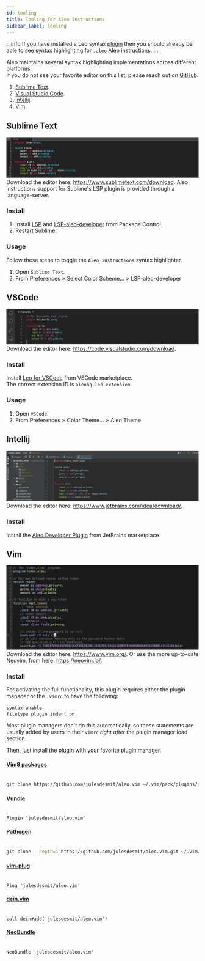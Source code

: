 ```yaml
---
id: tooling
title: Tooling for Aleo Instructions
sidebar_label: Tooling
---
```


:::info
If you have installed a Leo syntax [plugin](../leo/07_tooling.md) 
then you should already be able to see syntax highlighting for `.aleo` Aleo instructions.
:::

Aleo maintains several syntax highlighting implementations across different platforms.  
If you do not see your favorite editor on this list, please reach out on [GitHub](https://github.com/AleoHQ/welcome/issues/new).

1. [Sublime Text](#sublime-text).
2. [Visual Studio Code](#vscode).
3. [Intellij](#intellij).
4. [Vim](#vim).

## Sublime Text
![](./images/sublime.png)  
Download the editor here: https://www.sublimetext.com/download.
Aleo instructions support for Sublime's LSP plugin is provided through a language-server.
### Install

1. Install [LSP](https://packagecontrol.io/packages/LSP) and [LSP-aleo-developer](https://packagecontrol.io/packages/LSP-aleo-developer) from Package Control.
2. Restart Sublime.

### Usage

Follow these steps to toggle the `Aleo instructions` syntax highlighter.

1. Open `Sublime Text`.
2. From Preferences > Select Color Scheme... > LSP-aleo-developer

## VSCode
![](./images/vscode.png)
Download the editor here: https://code.visualstudio.com/download.

### Install

Install [Leo for VSCode](https://marketplace.visualstudio.com/items?itemName=aleohq.leo-extension) from VSCode marketplace.   
The correct extension ID is `aleohq.leo-extension`.

### Usage

1. Open `VSCode`.
2. From Preferences > Color Theme... > Aleo Theme

## Intellij

![](./images/intellij.png)
Download the editor here: https://www.jetbrains.com/idea/download/.

### Install

Install the [Aleo Developer Plugin](https://plugins.jetbrains.com/plugin/19890-aleo-developer) from JetBrains marketplace.   

## Vim

![](./images/vim.png)
Download the editor here: https://www.vim.org/.
Or use the more up-to-date Neovim, from here: https://neovim.io/.

### Install

For activating the full functionality, this plugin requires either the plugin
manager or the `.vimrc` to have the following:

```vim
syntax enable
filetype plugin indent on
```

Most plugin managers don't do this automatically, so these statements are
usually added by users in their `vimrc` _right after_ the plugin manager load
section.

Then, just install the plugin with your favorite plugin manager.

#### [Vim8 packages][vim8pack]


```sh

git clone https://github.com/julesdesmit/aleo.vim ~/.vim/pack/plugins/start/aleo.vim

```


#### [Vundle][v]


```vim

Plugin 'julesdesmit/aleo.vim'

```


#### [Pathogen][p]


```sh

git clone --depth=1 https://github.com/julesdesmit/aleo.vim.git ~/.vim/bundle/aleo.vim

```


#### [vim-plug][vp]


```vim

Plug 'julesdesmit/aleo.vim'

```


#### [dein.vim][d]


```vim

call dein#add('julesdesmit/aleo.vim')

```


#### [NeoBundle][nb]


```vim

NeoBundle 'julesdesmit/aleo.vim'

```


[v]: https://github.com/gmarik/vundle

[p]: https://github.com/tpope/vim-pathogen

[nb]: https://github.com/Shougo/neobundle.vim

[vp]: https://github.com/junegunn/vim-plug

[d]: https://github.com/Shougo/dein.vim

[vim8pack]: http://vimhelp.appspot.com/repeat.txt.html#packages
